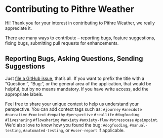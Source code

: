 # Contributing to Pithre Weather

Hi! Thank you for your interest in contributing to Pithre Weather, we really appreciate it.

There are many ways to contribute – reporting bugs, feature suggestions, fixing bugs, submitting pull requests for enhancements.

## Reporting Bugs, Asking Questions, Sending Suggestions

Just [file a GitHub issue](https://github.com/bravokeyl/nmonit/issues), that’s all. If you want to prefix the title with a “Question:”, “Bug:”, or the general area of the application, that would be helpful, but by no means mandatory. If you have write access, add the appropriate labels.

Feel free to share your unique context to help us understand your perspective. You can add context tags such as: `#journey` `#anecdote` `#narrative` `#context` `#empathy` `#perspective` `#reallife` `#dogfooding` `#livesharing` `#flowsharing` `#anxiety` `#anxiety-flow` `#stresscase` `#painpoint`. We'd also love to know how you found the bug: `#dogfooding`, `#manual-testing`, `#automated-testing`, or `#user-report` if applicable.
